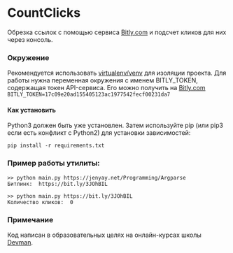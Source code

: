 # CountClicks
Обрезка ссылок с помощью сервиса [Bitly.com](https://bitly.com/) и подсчет кликов для них через консоль.
### Окружение
Рекомендуется использовать [virtualenv/venv](https://docs.python.org/3/library/venv.html) для изоляции проекта.
Для работы нужна переменная окружения с именем BITLY_TOKEN, содержащая токен API-сервиса. Его можно получить на [Bitly.com](https://bitly.com/a/oauth_apps)
```BITLY_TOKEN=17c09e20ad155405123ac1977542fecf00231da7```
#### Как установить
Python3 должен быть уже установлен.
Затем используйте pip (или pip3 если есть конфликт с Python2) для
установки зависимостей:
```
pip install -r requirements.txt
```
### Пример работы утилиты:

```
>> python main.py https://jenyay.net/Programming/Argparse
Битлинк:  https://bit.ly/3JOhBIL

>> python main.py https://bit.ly/3JOhBIL
Количество кликов:  0
```
### Примечание
 Код написан в образовательных целях на онлайн-курсах школы [Devman](https://dvmn.org/).
